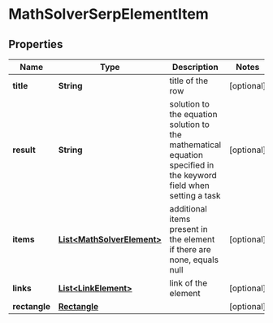 

# MathSolverSerpElementItem


## Properties

| Name | Type | Description | Notes |
|------------ | ------------- | ------------- | -------------|
|**title** | **String** | title of the row |  [optional] |
|**result** | **String** | solution to the equation solution to the mathematical equation specified in the keyword field when setting a task |  [optional] |
|**items** | [**List&lt;MathSolverElement&gt;**](MathSolverElement.md) | additional items present in the element if there are none, equals null |  [optional] |
|**links** | [**List&lt;LinkElement&gt;**](LinkElement.md) | link of the element |  [optional] |
|**rectangle** | [**Rectangle**](Rectangle.md) |  |  [optional] |



